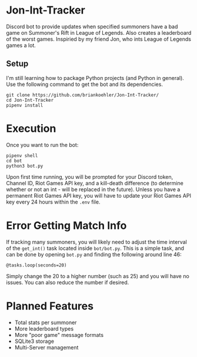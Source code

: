 # Jon-Int-Tracker
Discord bot to provide updates when specified summoners have a bad game on Summoner's Rift in League of Legends.  Also creates a leaderboard of the worst games.  Inspiried by my friend Jon, who ints League of Legends games a lot.
## Setup
I'm still learning how to package Python projects (and Python in general).  Use the following command to get the bot and its dependencies.
```
git clone https://github.com/briankoehler/Jon-Int-Tracker/
cd Jon-Int-Tracker
pipenv install
```
# Execution
Once you want to run the bot:
```
pipenv shell
cd bot
python3 bot.py
```
Upon first time running, you will be prompted for your Discord token, Channel ID, Riot Games API key, and a kill-death difference (to determine whether or not an int - will be replaced in the future).
Unless you have a permanent Riot Games API key, you will have to update your Riot Games API key every 24 hours within the ```.env``` file.
# Error Getting Match Info
If tracking many summoners, you will likely need to adjust the time interval of the ```get_int()``` task located inside ```bot/bot.py```.  This is a simple task, and can be done by opening ```bot.py``` and finding the following around line 46:
```
@tasks.loop(seconds=20)
```
Simply change the 20 to a higher number (such as 25) and you will have no issues.  You can also reduce the number if desired.
# Planned Features
* Total stats per summoner
* More leaderboard types
* More "poor game" message formats
* SQLite3 storage
* Multi-Server management
